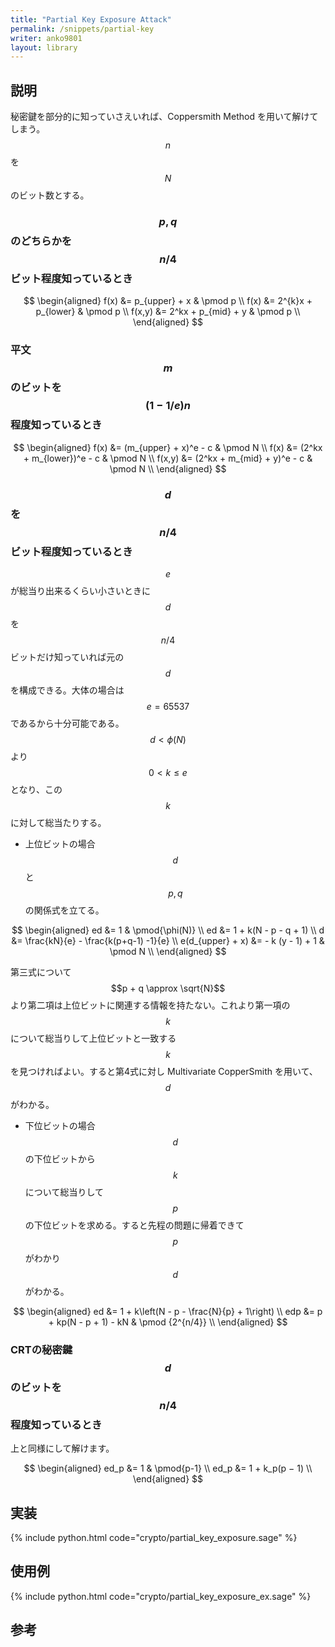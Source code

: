 ```yaml
---
title: "Partial Key Exposure Attack"
permalink: /snippets/partial-key
writer: anko9801
layout: library
---
```


## 説明

秘密鍵を部分的に知っていさえいれば、Coppersmith Method を用いて解けてしまう。
$$n$$ を $$N$$ のビット数とする。

### $$p, q$$ のどちらかを $$n/4$$ ビット程度知っているとき

$$
\begin{aligned}
f(x) &= p_{upper} + x & \pmod p \\
f(x) &= 2^{k}x + p_{lower} & \pmod p \\
f(x,y) &= 2^kx + p_{mid} + y & \pmod p \\
\end{aligned}
$$

### 平文 $$m$$ のビットを $$(1-1/e)n$$ 程度知っているとき

$$
\begin{aligned}
f(x) &= (m_{upper} + x)^e - c & \pmod N \\
f(x) &= (2^kx + m_{lower})^e - c & \pmod N \\
f(x,y) &= (2^kx + m_{mid} + y)^e - c & \pmod N \\
\end{aligned}
$$

### $$d$$ を $$n/4$$ ビット程度知っているとき

$$e$$ が総当り出来るくらい小さいときに $$d$$ を $$n/4$$ ビットだけ知っていれば元の $$d$$ を構成できる。大体の場合は $$e = 65537$$ であるから十分可能である。$$d < \phi(N)$$ より $$0 < k \leq e$$ となり、この $$k$$ に対して総当たりする。

- 上位ビットの場合
$$d$$ と $$p, q$$ の関係式を立てる。

$$
\begin{aligned}
ed &= 1 & \pmod{\phi(N)} \\
ed &= 1 + k(N - p - q + 1) \\
d &= \frac{kN}{e} - \frac{k(p+q-1) -1}{e} \\
e(d_{upper} + x) &= - k (y - 1) + 1 & \pmod N \\
\end{aligned}
$$

第三式について $$p + q \approx \sqrt{N}$$ より第二項は上位ビットに関連する情報を持たない。これより第一項の $$k$$ について総当りして上位ビットと一致する $$k$$ を見つければよい。すると第4式に対し Multivariate CopperSmith を用いて、$$d$$ がわかる。

- 下位ビットの場合
$$d$$ の下位ビットから $$k$$ について総当りして $$p$$ の下位ビットを求める。すると先程の問題に帰着できて $$p$$ がわかり $$d$$ がわかる。

$$
\begin{aligned}
ed &= 1 + k\left(N - p - \frac{N}{p} + 1\right) \\
edp &= p + kp(N - p + 1) - kN & \pmod {2^{n/4}} \\
\end{aligned}
$$

### CRTの秘密鍵 $$d$$ のビットを $$n/4$$ 程度知っているとき

上と同様にして解けます。

$$
\begin{aligned}
ed_p &= 1 & \pmod{p-1} \\
ed_p &= 1 + k_p(p − 1) \\
\end{aligned}
$$

## 実装

{% include python.html code="crypto/partial_key_exposure.sage" %}

## 使用例

{% include python.html code="crypto/partial_key_exposure_ex.sage" %}

## 参考

